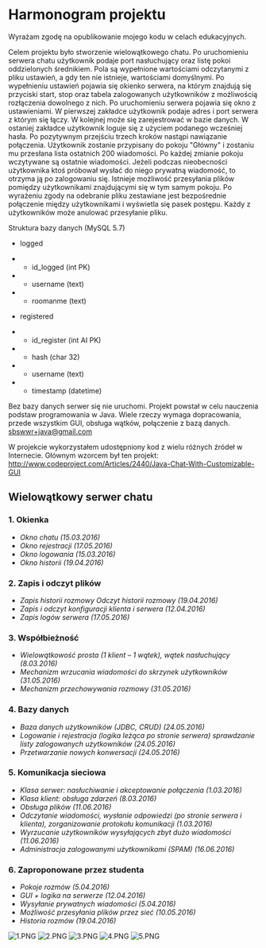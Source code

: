 # Harmonogram projektu #
Wyrażam zgodę na opublikowanie mojego kodu w celach edukacyjnych.

Celem projektu było stworzenie wielowątkowego chatu. Po uruchomieniu serwera chatu użytkownik podaje port nasłuchujący oraz listę pokoi oddzielonych średnikiem. Pola są wypełnione wartościami odczytanymi z pliku ustawień, a gdy ten nie istnieje, wartościami domyślnymi. Po wypełnieniu ustawień pojawia się okienko serwera, na którym znajdują się przyciski start, stop oraz tabela zalogowanych użytkowników z możliwością rozłączenia dowolnego z nich.
Po uruchomieniu serwera pojawia się okno z ustawieniami. W pierwszej zakładce użytkownik podaje adres i port serwera z którym się łączy. W kolejnej może się zarejestrować w bazie danych. W ostaniej zakładce użytkownik loguje się z użyciem podanego wcześniej hasła. Po pozytywnym przejściu trzech kroków nastąpi nawiązanie połączenia. Użytkownik zostanie przypisany do pokoju "Główny" i zostaniu mu przesłana lista ostatnich 200 wiadomości. Po każdej zmianie pokoju wczytywane są ostatnie wiadomości. Jeżeli podczas nieobecności użytkownika ktoś próbował wysłać do niego prywatną wiadomość, to otrzyma ją po zalogowaniu się. Istnieje możliwość przesyłania plików pomiędzy użytkownikami znajdującymi się w tym samym pokoju. Po wyrażeniu zgody na odebranie pliku zestawiane jest bezpośrednie połączenie między użytkownikami i wyświetla się pasek postępu. Każdy z użytkowników może anulować przesyłanie pliku.

Struktura bazy danych (MySQL 5.7)

* logged
* - id_logged (int PK)
* - username (text)
* - roomanme (text)

* registered
* - id_register (int AI PK)
* - hash (char 32)
* - username (text)
* - timestamp (datetime)

Bez bazy danych serwer się nie uruchomi.
Projekt powstał w celu nauczenia podstaw programowania w Java. Wiele rzeczy wymaga dopracowania, przede wszystkim GUI, obsługa wątków, połączenie z bazą danych. sbswwr+java@gmail.com

W projekcie wykorzystałem udostępniony kod z wielu różnych źródeł w Internecie. Głównym wzorcem był ten projekt: http://www.codeproject.com/Articles/2440/Java-Chat-With-Customizable-GUI 

## Wielowątkowy serwer chatu ##
### 1. Okienka ###
* *Okno chatu (15.03.2016)*
* *Okno rejestracji (17.05.2016)*
* *Okno logowania (15.03.2016)*
* *Okno historii (19.04.2016)*
### 2. Zapis i odczyt plików ###
* *Zapis historii rozmowy Odczyt historii rozmowy (19.04.2016)*
* *Zapis i odczyt konfiguracji klienta i serwera (12.04.2016)*
* *Zapis logów serwera (17.05.2016)*
### 3. Współbieżność ###
* *Wielowątkowość prosta (1 klient – 1 wątek), wątek nasłuchujący (8.03.2016)*
* *Mechanizm wrzucania wiadomości do skrzynek użytkowników (31.05.2016)*
* *Mechanizm przechowywania rozmowy (31.05.2016)*
### 4. Bazy danych ###
* *Baza danych użytkowników (JDBC, CRUD) (24.05.2016)*
* *Logowanie i rejestracja (logika leżąca po stronie serwera) sprawdzanie listy zalogowanych użytkowników (24.05.2016)*
* *Przetwarzanie nowych konwersacji (24.05.2016)*
### 5. Komunikacja sieciowa ###
* *Klasa serwer: nasłuchiwanie i akceptowanie połączenia (1.03.2016)*
* *Klasa klient: obsługa zdarzeń (8.03.2016)*
* *Obsługa plików (11.06.2016)*
* *Odczytanie wiadomości, wysłanie odpowiedzi (po stronie serwera i klienta), zorganizowanie protokołu komunikacji (1.03.2016)*
* *Wyrzucanie użytkowników wysyłających zbyt dużo wiadomości (11.06.2016)*
* *Administracja zalogowanymi użytkownikami (SPAM) (16.06.2016)*
### 6. Zaproponowane przez studenta ###
* *Pokoje rozmów (5.04.2016)*
* *GUI + logika na serwerze (12.04.2016)*
* *Wysyłanie prywatnych wiadomości (5.04.2016)*
* *Możliwość przesyłania plików przez sieć (10.05.2016)*
* *Historia rozmów (19.04.2016)*

![1.PNG](https://bitbucket.org/repo/azbKAq/images/2464019827-1.PNG)
![2.PNG](https://bitbucket.org/repo/azbKAq/images/2249311729-2.PNG)
![3.PNG](https://bitbucket.org/repo/azbKAq/images/1159670398-3.PNG)
![4.PNG](https://bitbucket.org/repo/azbKAq/images/1239582197-4.PNG)
![5.PNG](https://bitbucket.org/repo/azbKAq/images/2910233180-5.PNG)